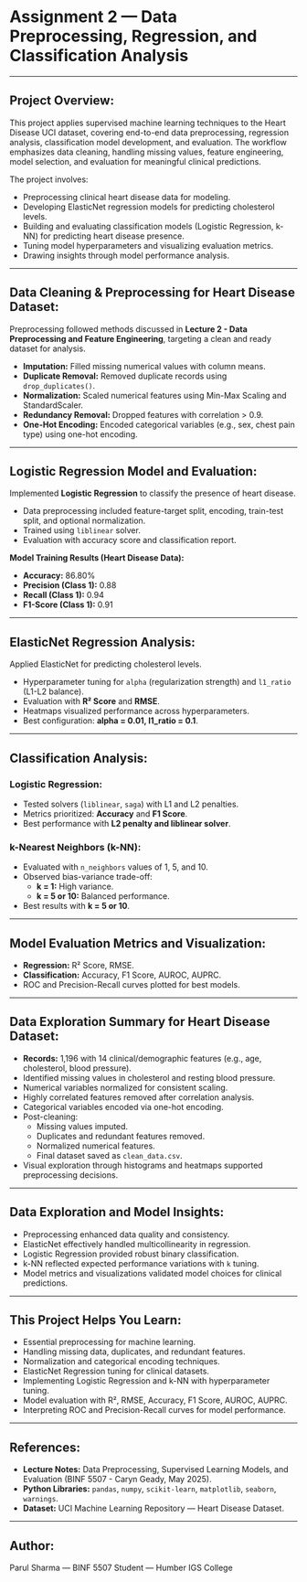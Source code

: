 # Assignment 2 — Data Preprocessing, Regression, and Classification Analysis

---

## Project Overview:

This project applies supervised machine learning techniques to the Heart Disease UCI dataset, covering end-to-end data preprocessing, regression analysis, classification model development, and evaluation. The workflow emphasizes data cleaning, handling missing values, feature engineering, model selection, and evaluation for meaningful clinical predictions.

The project involves:
- Preprocessing clinical heart disease data for modeling.
- Developing ElasticNet regression models for predicting cholesterol levels.
- Building and evaluating classification models (Logistic Regression, k-NN) for predicting heart disease presence.
- Tuning model hyperparameters and visualizing evaluation metrics.
- Drawing insights through model performance analysis.

---

## Data Cleaning & Preprocessing for Heart Disease Dataset:

Preprocessing followed methods discussed in **Lecture 2 - Data Preprocessing and Feature Engineering**, targeting a clean and ready dataset for analysis.

- **Imputation:** Filled missing numerical values with column means.
- **Duplicate Removal:** Removed duplicate records using `drop_duplicates()`.
- **Normalization:** Scaled numerical features using Min-Max Scaling and StandardScaler.
- **Redundancy Removal:** Dropped features with correlation > 0.9.
- **One-Hot Encoding:** Encoded categorical variables (e.g., sex, chest pain type) using one-hot encoding.

---

## Logistic Regression Model and Evaluation:

Implemented **Logistic Regression** to classify the presence of heart disease.

- Data preprocessing included feature-target split, encoding, train-test split, and optional normalization.
- Trained using `liblinear` solver.
- Evaluation with accuracy score and classification report.

**Model Training Results (Heart Disease Data):**
- **Accuracy:** 86.80%
- **Precision (Class 1):** 0.88
- **Recall (Class 1):** 0.94
- **F1-Score (Class 1):** 0.91

---

## ElasticNet Regression Analysis:

Applied ElasticNet for predicting cholesterol levels.

- Hyperparameter tuning for `alpha` (regularization strength) and `l1_ratio` (L1-L2 balance).
- Evaluation with **R² Score** and **RMSE**.
- Heatmaps visualized performance across hyperparameters.
- Best configuration: **alpha = 0.01, l1_ratio = 0.1**.

---

## Classification Analysis:

### Logistic Regression:
- Tested solvers (`liblinear`, `saga`) with L1 and L2 penalties.
- Metrics prioritized: **Accuracy** and **F1 Score**.
- Best performance with **L2 penalty and liblinear solver**.

### k-Nearest Neighbors (k-NN):
- Evaluated with `n_neighbors` values of 1, 5, and 10.
- Observed bias-variance trade-off:
  - **k = 1:** High variance.
  - **k = 5 or 10:** Balanced performance.
- Best results with **k = 5 or 10**.

---

## Model Evaluation Metrics and Visualization:
- **Regression:** R² Score, RMSE.
- **Classification:** Accuracy, F1 Score, AUROC, AUPRC.
- ROC and Precision-Recall curves plotted for best models.

---

## Data Exploration Summary for Heart Disease Dataset:

- **Records:** 1,196 with 14 clinical/demographic features (e.g., age, cholesterol, blood pressure).
- Identified missing values in cholesterol and resting blood pressure.
- Numerical variables normalized for consistent scaling.
- Highly correlated features removed after correlation analysis.
- Categorical variables encoded via one-hot encoding.
- Post-cleaning:
  - Missing values imputed.
  - Duplicates and redundant features removed.
  - Normalized numerical features.
  - Final dataset saved as `clean_data.csv`.
- Visual exploration through histograms and heatmaps supported preprocessing decisions.

---

## Data Exploration and Model Insights:

- Preprocessing enhanced data quality and consistency.
- ElasticNet effectively handled multicollinearity in regression.
- Logistic Regression provided robust binary classification.
- k-NN reflected expected performance variations with `k` tuning.
- Model metrics and visualizations validated model choices for clinical predictions.

---

## This Project Helps You Learn:

- Essential preprocessing for machine learning.
- Handling missing data, duplicates, and redundant features.
- Normalization and categorical encoding techniques.
- ElasticNet Regression tuning for clinical datasets.
- Implementing Logistic Regression and k-NN with hyperparameter tuning.
- Model evaluation with R², RMSE, Accuracy, F1 Score, AUROC, AUPRC.
- Interpreting ROC and Precision-Recall curves for model performance.

---

## References:

- **Lecture Notes:** Data Preprocessing, Supervised Learning Models, and Evaluation (BINF 5507 - Caryn Geady, May 2025).
- **Python Libraries:** `pandas`, `numpy`, `scikit-learn`, `matplotlib`, `seaborn`, `warnings`.
- **Dataset:** UCI Machine Learning Repository — Heart Disease Dataset.

---

## Author:
Parul Sharma — BINF 5507 Student — Humber IGS College
